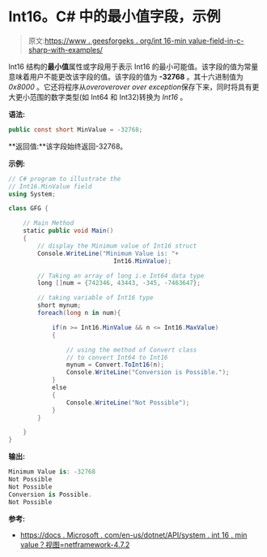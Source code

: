 # Int16。C# 中的最小值字段，示例

> 原文:[https://www . geesforgeks . org/int 16-min value-field-in-c-sharp-with-examples/](https://www.geeksforgeeks.org/int16-minvalue-field-in-c-sharp-with-examples/)

Int16 结构的**最小值**属性或字段用于表示 Int16 的最小可能值。该字段的值为常量意味着用户不能更改该字段的值。该字段的值为 **-32768** 。其十六进制值为 *0x8000* 。它还将程序从*overoverover over exception*保存下来，同时将具有更大更小范围的数字类型(如 Int64 和 Int32)转换为 *Int16* 。

**语法:**

```cs
public const short MinValue = -32768;
```

**返回值:**该字段始终返回-32768。

**示例:**

```cs
// C# program to illustrate the
// Int16.MinValue field
using System;

class GFG {

    // Main Method
    static public void Main()
    {
        // display the Minimum value of Int16 struct
        Console.WriteLine("Minimum Value is: "+
                             Int16.MinValue);

        // Taking an array of long i.e Int64 data type
        long []num = {742346, 43443, -345, -7463647};

        // taking variable of Int16 type
        short mynum;
        foreach(long n in num){

            if(n >= Int16.MinValue && n <= Int16.MaxValue)
            {

                // using the method of Convert class
                // to convert Int64 to Int16 
                mynum = Convert.ToInt16(n);
                Console.WriteLine("Conversion is Possible.");
            }
            else
            {
                Console.WriteLine("Not Possible");
            }
        }

    }
}
```

**输出:**

```cs
Minimum Value is: -32768
Not Possible
Not Possible
Conversion is Possible.
Not Possible

```

**参考:**

*   [https://docs . Microsoft . com/en-us/dotnet/API/system . int 16 . min value？视图=netframework-4.7.2](https://docs.microsoft.com/en-us/dotnet/api/system.int16.minvalue?view=netframework-4.7.2)